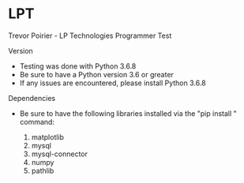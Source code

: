 # LPT
Trevor Poirier - LP Technologies Programmer Test

Version
- Testing was done with Python 3.6.8
- Be sure to have a Python version 3.6 or greater
- If any issues are encountered, please install Python 3.6.8

Dependencies
- Be sure to have the following libraries installed 
  via the "pip install <module>" command:
  1. matplotlib
  2. mysql
  3. mysql-connector
  4. numpy
  5. pathlib
